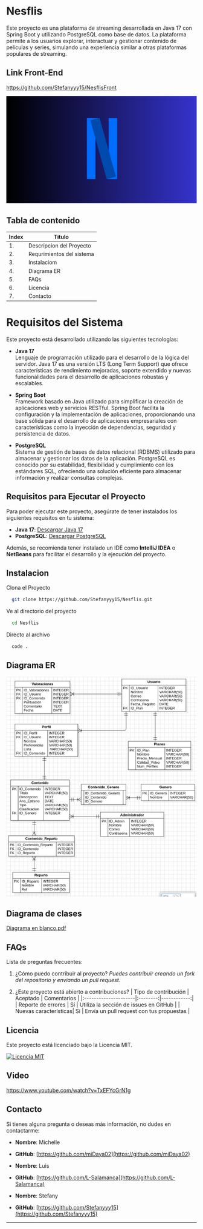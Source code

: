 # Nesflis

Este proyecto es una plataforma de streaming desarrollada en Java 17 con Spring Boot y utilizando PostgreSQL como base de datos. La plataforma permite a los usuarios explorar, interactuar y gestionar contenido de películas y series, simulando una experiencia similar a otras plataformas populares de streaming.

## Link Front-End
https://github.com/Stefanyyy15/NesflisFront

![logo nesflis](img/logo.png)

## Tabla de contenido

| Index | Titulo |
| ------ | --------------- |
| 1. | Descripcion del Proyecto |
| 2. | Requrimientos del sistema |
| 3. | Instalaciom |
| 4. | Diagrama ER|
| 5. | FAQs|
| 6. | Licencia |
| 7. | Contacto |

# Requisitos del Sistema

Este proyecto está desarrollado utilizando las siguientes tecnologías:

- **Java 17**  
  Lenguaje de programación utilizado para el desarrollo de la lógica del servidor. Java 17 es una versión LTS (Long Term Support) que ofrece características de rendimiento mejoradas, soporte extendido y nuevas funcionalidades para el desarrollo de aplicaciones robustas y escalables.

- **Spring Boot**  
  Framework basado en Java utilizado para simplificar la creación de aplicaciones web y servicios RESTful. Spring Boot facilita la configuración y la implementación de aplicaciones, proporcionando una base sólida para el desarrollo de aplicaciones empresariales con características como la inyección de dependencias, seguridad y persistencia de datos.

- **PostgreSQL**  
  Sistema de gestión de bases de datos relacional (RDBMS) utilizado para almacenar y gestionar los datos de la aplicación. PostgreSQL es conocido por su estabilidad, flexibilidad y cumplimiento con los estándares SQL, ofreciendo una solución eficiente para almacenar información y realizar consultas complejas.

## Requisitos para Ejecutar el Proyecto

Para poder ejecutar este proyecto, asegúrate de tener instalados los siguientes requisitos en tu sistema:

- **Java 17**: [Descargar Java 17](https://jdk.java.net/17/)
- **PostgreSQL**: [Descargar PostgreSQL](https://www.postgresql.org/download/)

Además, se recomienda tener instalado un IDE como **IntelliJ IDEA** o **NetBeans** para facilitar el desarrollo y la ejecución del proyecto.

## Instalacion

Clona el Proyecto

```bash
  git clone https://github.com/Stefanyyy15/Nesflis.git
```

Ve al directorio del proyecto

```bash
  cd Nesflis
```

Directo al archivo

```bash
  code .
```
## Diagrama ER

![Diagrama ER](img/DiagramaER.webp)

## Diagrama de clases
[Diagrama en blanco.pdf](https://github.com/user-attachments/files/18476273/Diagrama.en.blanco.pdf)



## FAQs
Lista de preguntas frecuentes:
1. ¿Cómo puedo contribuir al proyecto?
   _Puedes contribuir creando un fork del repositorio y enviando un pull request._

2. ¿Este proyecto está abierto a contribuciones?
   | Tipo de contribución | Aceptado | Comentarios |
   |:---------------------|:--------:|------------:|
   | Reporte de errores   | Sí       | Utiliza la sección de issues en GitHub |
   | Nuevas características| Sí      | Envía un pull request con tus propuestas |

## Licencia

Este proyecto está licenciado bajo la Licencia MIT. 

[![Licencia MIT](https://img.shields.io/badge/License-MIT-green.svg)](https://choosealicense.com/licenses/mit/)

## Video

https://www.youtube.com/watch?v=TxEFYcGrN1g


## Contacto

Si tienes alguna pregunta o deseas más información, no dudes en contactarme:

- **Nombre**: Michelle
- **GitHub**: [https://github.com/miDaya02](https://github.com/miDaya02)

- **Nombre**: Luis
- **GitHub**: [https://github.com/L-Salamanca](https://github.com/L-Salamanca)

- **Nombre**: Stefany
- **GitHub**: [https://github.com/Stefanyyy15](https://github.com/Stefanyyy15)

---

